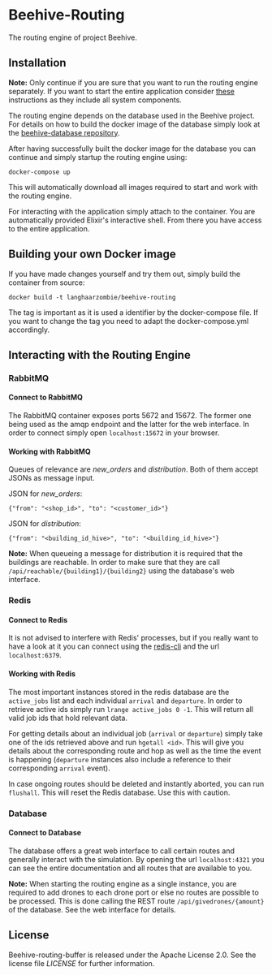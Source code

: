 # Beehive-Routing
The routing engine of project Beehive.

## Installation

**Note:** Only continue if you are sure that you want to run the routing engine separately.
If you want to start the entire application consider [these](https://github.com/beehive-spg/beehive) instructions as they include all system components.

The routing engine depends on the database used in the Beehive project.
For details on how to build the docker image of the database simply look at the [beehive-database repository](https://github.com/beehive-spg/beehive-database).

After having successfully built the docker image for the database you can continue and simply startup the routing engine using:

```
docker-compose up
```

This will automatically download all images required to start and work with the routing engine.

For interacting with the application simply attach to the container.
You are automatically provided Elixir's interactive shell.
From there you have access to the entire application.

## Building your own Docker image

If you have made changes yourself and try them out, simply build the container from source:

```
docker build -t langhaarzombie/beehive-routing
```

The tag is important as it is used a identifier by the docker-compose file.
If you want to change the tag you need to adapt the docker-compose.yml accordingly.

## Interacting with the Routing Engine

### RabbitMQ

#### Connect to RabbitMQ

The RabbitMQ container exposes ports 5672 and 15672.
The former one being used as the amqp endpoint and the latter for the web interface.
In order to connect simply open `localhost:15672` in your browser.

#### Working with RabbitMQ

Queues of relevance are *new_orders* and *distribution*.
Both of them accept JSONs as message input.

JSON for *new_orders*:

```
{"from": "<shop_id>", "to": "<customer_id>"}
```

JSON for *distribution*:
```
{"from": "<building_id_hive>", "to": "<building_id_hive>"}
```

**Note:** When queueing a message for distribution it is required that the buildings are reachable.
In order to make sure that they are call `/api/reachable/{building1}/{building2}` using the database's web interface.

### Redis

#### Connect to Redis

It is not advised to interfere with Redis' processes,
but if you really want to have a look at it you can connect using the [redis-cli](https://redis.io/download) and the url `localhost:6379`.

#### Working with Redis

The most important instances stored in the redis database are the `active_jobs` list and each individual `arrival` and `departure`.
In order to retrieve active ids simply run `lrange active_jobs 0 -1`.
This will return all valid job ids that hold relevant data.

For getting details about an individual job (`arrival` or `departure`) simply take one of the ids retrieved above and run `hgetall <id>`.
This will give you details about the corresponding route and hop as well as the time the event is happening
(`departure` instances also include a reference to their corresponding `arrival` event).

In case ongoing routes should be deleted and instantly aborted, you can run `flushall`.
This will reset the Redis database.
Use this with caution.

### Database

#### Connect to Database

The database offers a great web interface to call certain routes and generally interact with the simulation.
By opening the url `localhost:4321` you can see the entire documentation and all routes that are available to you.

**Note:** When starting the routing engine as a single instance, you are required to add drones to each drone port or else no routes are possible to be processed.
This is done calling the REST route `/api/givedrones/{amount}` of the database.
See the web interface for details.

## License
Beehive-routing-buffer is released under the Apache License 2.0. See the license file _LICENSE_ for further information.
